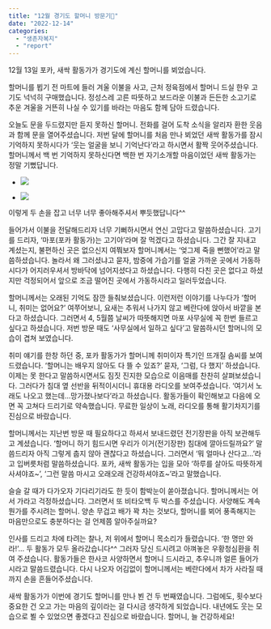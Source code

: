 ```yaml
---
title: "12월 경기도 할머니 방문기🌱"
date: "2022-12-14"
categories: 
  - "생존자복지"
  - "report"
---
```


12월 13일 포카, 새싹 활동가가 경기도에 계신 할머니를 뵈었습니다.

할머니를 뵙기 전 마트에 들러 겨울 이불을 사고, 근처 정육점에서 할머니 드실 한우 고기도 넉넉히 구매했습니다. 정성스레 고른 따뜻하고 보드라운 이불과 든든한 소고기로 추운 겨울을 거뜬히 나실 수 있기를 바라는 마음도 함께 담아 드렸습니다.

오늘도 문을 두드렸지만 듣지 못하신 할머니. 전화를 걸어 도착 소식을 알리자 환한 웃음과 함께 문을 열어주셨습니다. 저번 달에 할머니를 처음 만나 뵈었던 새싹 활동가를 잠시 기억하지 못하시다가 ‘웃는 얼굴을 보니 기억난다’라고 하시면서 활짝 웃어주셨습니다. 할머니께서 백 번 기억하지 못하신다면 백한 번 자기소개할 마음이었던 새싹 활동가는 정말 기뻤답니다.

- ![](https://womenandwar.net/kr/wp-content/uploads/2022/12/20221213_133406-1024x577.jpg)
    
- ![](https://womenandwar.net/kr/wp-content/uploads/2022/12/20221213_133405-1024x577.jpg)
    

이렇게 두 손을 잡고 너무 너무 좋아해주셔서 뿌듯했답니다^^

들어가서 이불을 전달해드리자 너무 기뻐하시면서 연신 고맙다고 말씀하셨습니다. 고기를 드리자, ‘마포(포카 활동가)는 고기야’라며 잘 먹겠다고 하셨습니다. 그간 잘 지내고 계셨는지, 불편하신 곳은 없으신지 여쭤보자 할머니께서는 ‘엊그제 죽을 뻔했어’라고 말씀하셨습니다. 놀라서 왜 그러셨냐고 묻자, 밤중에 가습기를 얼굴 가까운 곳에서 가동하시다가 어지러우셔서 방바닥에 넘어지셨다고 하셨습니다. 다행히 다친 곳은 없다고 하셨지만 걱정되어서 앞으로 조금 떨어진 곳에서 가동하시라고 일러두었습니다.

할머니께서는 오래된 기억도 잠깐 들춰보셨습니다. 이런저런 이야기를 나누다가 ‘할머니, 취미는 없어요?’ 여쭈어보니, 요새는 추워서 나가지 않고 베란다에 앉아서 바깥을 본다고 하셨습니다. 그러면서 4, 5월쯤 날씨가 따뜻해지면 마포 사무실에 꼭 한번 들르고 싶다고 하셨습니다. 저번 방문 때도 ‘사무실에서 일하고 싶다’고 말씀하시던 할머니의 모습이 겹쳐 보였습니다.

취미 얘기를 한창 하던 중, 포카 활동가가 할머니께 취미이자 특기인 뜨개질 솜씨를 보여드렸습니다. ‘할머니는 배우지 않아도 다 뜰 수 있죠?’ 묻자, ‘그럼, 다 했지’ 하셨습니다. 이제는 못 한다고 말씀하시면서도 짐짓 진지한 모습으로 이음매를 찬찬히 살펴보셨습니다. 그러다가 침대 옆 선반을 뒤적이시더니 휴대용 라디오를 보여주셨습니다. ‘여기서 노래도 나오고 했는데...망가졌나보다’라고 하셨습니다. 활동가들이 확인해보고 다음에 오면 꼭 고쳐다 드리기로 약속했습니다. 무료한 일상이 노래, 라디오를 통해 활기차지기를 진심으로 바랐습니다.

할머니께서는 지난번 방문 때 필요하다고 하셔서 보내드렸던 전기장판을 아직 보관해두고 계셨습니다. ‘할머니 하기 힘드시면 우리가 이거(전기장판) 침대에 깔아드릴까요?’ 말씀드리자 아직 그렇게 춥지 않아 괜찮다고 하셨습니다. 그러면서 ‘뭐 얼마나 산다고...’라고 입버릇처럼 말씀하셨습니다. 포카, 새싹 활동가는 입을 모아 ‘하루를 살아도 따뜻하게 사셔야죠~’, ‘그런 말씀 마시고 오래오래 건강하셔야죠~’라고 말했습니다.

슬슬 갈 때가 다가오자 기다리기라도 한 듯이 함박눈이 쏟아졌습니다. 할머니께서는 어서 가라고 걱정하셨습니다. 그러면서 또 비타오백 두 박스를 주셨습니다. 사양해도 계속 뭔가를 주시려는 할머니. 양손 무겁고 배가 꽉 차는 것보다, 할머니를 뵈어 풍족해지는 마음만으로도 충분하다는 걸 언제쯤 알아주실까요?

인사를 드리고 차에 타려는 찰나, 저 위에서 할머니 목소리가 들렸습니다. ‘한 명만 와라!’... 두 활동가 모두 올라갔습니다^^ 그러자 당신 드시려고 아껴놓은 우황청심환을 쥐여 주셨습니다. 활동가들은 한사코 사양하면서 할머니 드시라고, 추우니까 얼른 들어가시라고 말씀드렸습니다. 다시 나오자 어김없이 할머니께서는 베란다에서 차가 사라질 때까지 손을 흔들어주셨습니다.

새싹 활동가가 이번에 경기도 할머니를 만나 뵌 건 두 번째였습니다. 그럼에도, 횟수보다 중요한 건 오고 가는 마음의 깊이라는 걸 다시금 생각하게 되었습니다. 내년에도 웃는 모습으로 뵐 수 있었으면 좋겠다고 진심으로 바랐습니다. 할머니, 늘 건강하세요!
